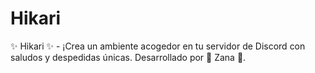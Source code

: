 # Hikari
✨ Hikari ✨ - ¡Crea un ambiente acogedor en tu servidor de Discord con saludos y despedidas únicas. Desarrollado por 🚀 Zana 🚀.
